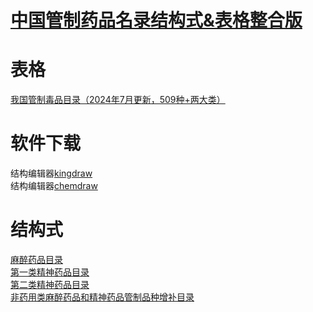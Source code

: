 # [中国管制药品名录结构式&表格整合版](https://benzyl-titanium.pages.dev/posts/structural-formula/)

# 表格
[我国管制毒品目录（2024年7月更新，509种+两大类）](https://github.com/Benzyl-titanium/Structural-formula/raw/refs/heads/main/%E6%88%91%E5%9B%BD%E7%AE%A1%E5%88%B6%E6%AF%92%E5%93%81%E7%9B%AE%E5%BD%95%EF%BC%882024%E5%B9%B47%E6%9C%88%E6%9B%B4%E6%96%B0%EF%BC%8C509%E7%A7%8D+%E4%B8%A4%E5%A4%A7%E7%B1%BB%EF%BC%89.xlsx)
# 软件下载
结构编辑器[kingdraw](http://www.kingdraw.cn/index?name=download)  
结构编辑器[chemdraw](https://revvitysignals.com/products/research/chemdraw)
# 结构式
[麻醉药品目录](https://github.com/Benzyl-titanium/Structural-formula/tree/main/%E9%BA%BB%E9%86%89%E8%8D%AF%E5%93%81%E7%9B%AE%E5%BD%95)  
[第一类精神药品目录](https://github.com/Benzyl-titanium/Structural-formula/tree/main/%E7%AC%AC%E4%B8%80%E7%B1%BB%E7%B2%BE%E7%A5%9E%E8%8D%AF%E5%93%81%E7%9B%AE%E5%BD%95)  
[第二类精神药品目录](https://github.com/Benzyl-titanium/Structural-formula/tree/main/%E7%AC%AC%E4%BA%8C%E7%B1%BB%E7%B2%BE%E7%A5%9E%E8%8D%AF%E5%93%81%E7%9B%AE%E5%BD%95)  
[非药用类麻醉药品和精神药品管制品种增补目录](https://github.com/Benzyl-titanium/Structural-formula/tree/main/%E9%9D%9E%E8%8D%AF%E7%94%A8%E7%B1%BB%E9%BA%BB%E9%86%89%E8%8D%AF%E5%93%81%E5%92%8C%E7%B2%BE%E7%A5%9E%E8%8D%AF%E5%93%81%E7%AE%A1%E5%88%B6%E5%93%81%E7%A7%8D%E5%A2%9E%E8%A1%A5%E7%9B%AE%E5%BD%95)  
